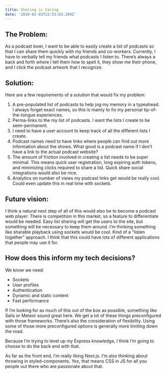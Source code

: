 ```yaml
---
title: Sharing is Caring
date: '2019-01-03T22:53:03.284Z'
---
```


## The Problem:

As a podcast lover, I want to be able to easily create a list of podcasts so that I can share them quickly with my friends and co-workers. Currently, I have to verbally tell my friends what podcasts I listen to. There’s always a back and forth where I tell them how to spell it, they show me their phone, and I click the podcast artwork that I recognize.

## Solution:

Here are a few requirements of a solution that would fix my problem:

1. A pre-populated list of podcasts to help jog my memory in a typeahead. I always forget exact names, so this is mainly to fix my personal tip-of-the-tongue experiences.
2. Perma-links to the my list of podcasts. I want the lists I create to be semi-permanent.
3. I need to have a user account to keep track of all the different lists I create.
4. Podcast names need to have links where people can find out more information about the shows. What good is a podcast name if I don’t have a link to the actual podcast website?
5. The amount of friction involved in creating a list needs to be super minimal. This means quick user registration, long expiring auth tokens, and minimizing clicks required to share a list. Quick share social integrations would also be nice.
6. Analytics on number of views my podcast links get would be really cool. Could even update this in real time with sockets.

## Future vision:

I think a natural next step of all of this would also be to become a podcast web player. There is competition in this market, so a feature to differentiate would be needed. Easy list sharing will get the users to the site, but something will be necessary to keep them around. I’m thinking something like sharable playback using sockets would be cool. Kind of a “listen together” approach. I think that this could have lots of different applications that people may use it for.

## How does this inform my tech decisions?

We know we need:

- Sockets
- User profiles
- Authentication
- Dynamic and static content
- Fast performance

If I’m looking for as much of this out of the box as possible, something like Sails or Meteor sound great here. We get a lot of these things preconfigured with those frameworks. There’s also the consideration of flexibility. Using some of those more preconfigured options is generally more limiting down the road.

Because I’m trying to level up my Express knowledge, I think I’m going to choose to do the back end with that.

As far as the front end, I’m really liking Next.js. I’m also thinking about throwing in styled-components. _Yes_, that means CSS in JS for all you people out there who are passionate about that.
